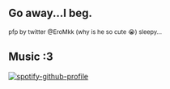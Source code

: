 ## Go away...I beg. ##

<sup> pfp by twitter @EroMkk (why is he so cute 😭) </sup>
<sup> sleepy... </sup>


## Music :3 ##
[![spotify-github-profile](https://spotify-github-profile.kittinanx.com/api/view?uid=t0gd8xx6cc2ymdgcogo9hjs5w&cover_image=true&theme=default&show_offline=false&background_color=121212&interchange=false&bar_color=53b14f&bar_color_cover=true)](https://spotify-github-profile.kittinanx.com/api/view?uid=t0gd8xx6cc2ymdgcogo9hjs5w&redirect=true)

<!---
1Ingsoc/1Ingsoc is a ✨ special ✨ repository because its `README.md` (this file) appears on your GitHub profile.
You can click the Preview link to take a look at your changes.
--->
